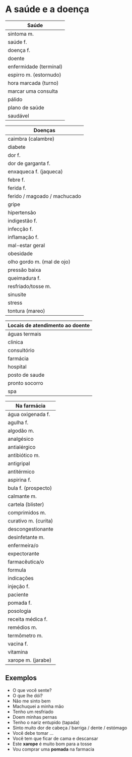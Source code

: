 # A saúde e a doença

| Saúde |
| -- |
| sintoma m. |
| saúde f. |
| doença f. |
| doente |
| enfermidade (terminal) |
| espirro m. (estornudo) |
| hora marcada (turno) |
| marcar uma consulta |
| pálido |
| plano de saúde |
| saudável |

| Doenças |
| -- |
| caimbra (calambre) |
| diabete |
| dor f. |
| dor de garganta f. |
| enxaqueca f. (jaqueca) |
| febre f. |
| ferida f. |
| ferido / magoado / machucado |
| gripe |
| hipertensão |
| indigestão f. |
| infecção f. |
| inflamação f. |
| mal-estar geral |
| obesidade |
| olho gordo m. (mal de ojo) |
| pressão baixa |
| queimadura f. |
| resfriado/tosse m. |
| sinusite |
| stress |
| tontura (mareo) |

| Locais de atendimento ao doente |
| -- |
| águas termais |
| clinica |
| consultório |
| farmácia |
| hospital |
| posto de saude |
| pronto socorro |
| spa |

| Na farmácia |
| -- |
| água oxigenada f. |
| agulha f. |
| algodão m. |
| analgésico |
| antialérgico |
| antibiótico m. |
| antigripal |
| antitérmico |
| aspirina f. |
| bula f. (prospecto) |
| calmante m. |
| cartela (blister) |
| comprimidos m. |
| curativo m. (curita) |
| descongestionante |
| desinfetante m. |
| enfermeira/o |
| expectorante |
| farmacêutica/o |
| formula |
| indicações |
| injeção f. |
| paciente |
| pomada f. |
| posologia |
| receita médica f. |
| remédios m. |
| termômetro m. |
| vacina f. |
| vitamina |
| xarope m. (jarabe) |

## Exemplos

* O que você sente?
* O que lhe dói?
* Não me sinto bem
* Machuquei a minha mão
* Tenho um resfriado
* Doem minhas pernas
* Tenho o nariz entupido (tapada)
* Sinto muito dor de cabeça / barriga / dente / estómago
* Você debe tomar ...
* Você tem que ficar de cama e descansar
* Este **xarope** é muito bom para a tosse
* Vou comprar uma **pomada** na farmacia
